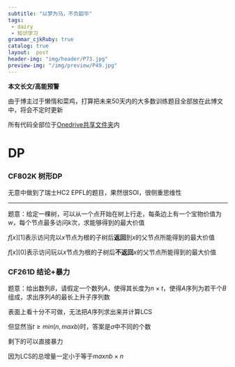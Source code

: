 ```yaml
---
subtitle: "以梦为马，不负韶华"
tags: 
 - dairy
 - 知识学习
grammar_cjkRuby: true
catalog: true
layout:  post
header-img: "img/header/P73.jpg"
preview-img: "/img/preview/P49.jpg"
---
```


**本文长文/高能预警**

由于博主过于懒惰和菜鸡，打算把未来50天内的大多数训练题目全部放在此博文中，将会不定时更新

所有代码全部位于[Onedrive共享文件夹](https://1drv.ms/f/s!AsHiSMC_ys6wgdFoKVfBinFOz1Vb4w)内

# DP

### CF802K 树形DP

无意中做到了瑞士HC2 EPFL的题目，果然很SOI，很侧重思维性

------

题意：给定一棵树，可以从一个点开始在树上行走，每条边上有一个宝物价值为$w$，每个节点最多访问$k$次，求能够得到的最大价值

$f[x][1]$表示访问完以$x$节点为根的子树后**返回**到$x$的父节点所能得到的最大价值

$f[x][0]$表示访问玩以$x$节点为根的子树后**不返回**$x$的父节点所能得到的最大价值

### CF261D 结论+暴力

题意：给出数列$B$，请假定一个数列$A$，使得其长度为$n\times t$，使得$A$序列为若干个$B$组成，求出序列$A$的最长上升子序列数

表面上看十分不可做，无法把$A$序列求出来并计算LCS

但显然当$t\geq min(n,maxb)$时，答案是$a$中不同的个数

剩下的可以直接暴力

因为LCS的总增量一定小于等于$maxnb\times n$
